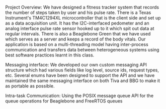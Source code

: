 Project Overview:
We have designed a fitness tracker system that records the number of steps taken by user and his pulse rate.
There is a Texas Instrument's TM4C1294XL microcontroller that is the client side and set up as a data acquisition unit. 
It has the I2C-interfaced pedometer and an analog interface pulse rate sensor hooked up to it which spit out data at regular intervals.
There is also a Beaglebone Green that we have used which serves as a server and keeps a record of the body vitals.
Our application is based on a multi-threading model having inter-process communication and transfers data between heterogeneous systems using best software practices learnt in this class.

Messaging interface:
We developed our own custom messaging API structure which had various fields like log level, source ids, request types, etc.
Several enums have been designed to support the API and we have maintained the same messaging interface on both Tiva and BBG to make it as portable as possible.

Intra-task Communication:
Using the POSIX message queue API for the queue operations for Beaglebone and FreeRTOS queues 
